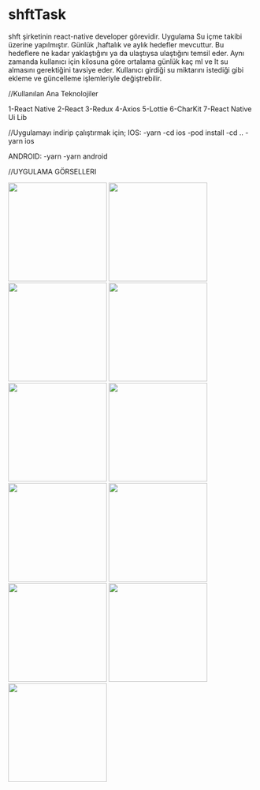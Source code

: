 # shftTask 
shft şirketinin react-native developer görevidir. Uygulama Su içme takibi üzerine yapılmıştır.  Günlük ,haftalık ve aylık hedefler mevcuttur.  Bu hedeflere ne kadar yaklaştığını ya da ulaştıysa ulaştığını temsil eder. 
Aynı zamanda kullanıcı için kilosuna göre ortalama günlük kaç ml ve lt su almasını gerektiğini tavsiye eder.
Kullanıcı girdiği su miktarını istediği gibi ekleme ve güncelleme işlemleriyle değiştrebilir.

 //Kullanılan Ana Teknolojiler
 
 1-React Native
 2-React
 3-Redux
 4-Axios
 5-Lottie
 6-CharKit
 7-React Native Ui Lib
 
 //Uygulamayı indirip çalıştırmak için;
 IOS:
  -yarn 
  -cd ios
  -pod install
  -cd ..
  -yarn ios
  
  ANDROID:
  -yarn
  -yarn android
  
  //UYGULAMA GÖRSELLERI
  
  
  
  
<img src="https://github.com/ceylanbusra/shftTask/blob/main/screenShot/1.png" width="200" />
<img src="https://github.com/ceylanbusra/shftTask/blob/main/screenShot/2.png" width="200" />
<img src="https://github.com/ceylanbusra/shftTask/blob/main/screenShot/3.png" width="200" />
<img src="https://github.com/ceylanbusra/shftTask/blob/main/screenShot/4.png" width="200" />
<img src="https://github.com/ceylanbusra/shftTask/blob/main/screenShot/5.png" width="200" />
<img src="https://github.com/ceylanbusra/shftTask/blob/main/screenShot/6.png" width="200" />
<img src="https://github.com/ceylanbusra/shftTask/blob/main/screenShot/7.png" width="200" />
<img src="https://github.com/ceylanbusra/shftTask/blob/main/screenShot/8..png" width="200" />
<img src="https://github.com/ceylanbusra/shftTask/blob/main/screenShot/9.png" width="200" />
<img src="https://github.com/ceylanbusra/shftTask/blob/main/screenShot/10.png" width="200" />
<img src="https://github.com/ceylanbusra/shftTask/blob/main/screenShot/11.png" width="200" />










  

